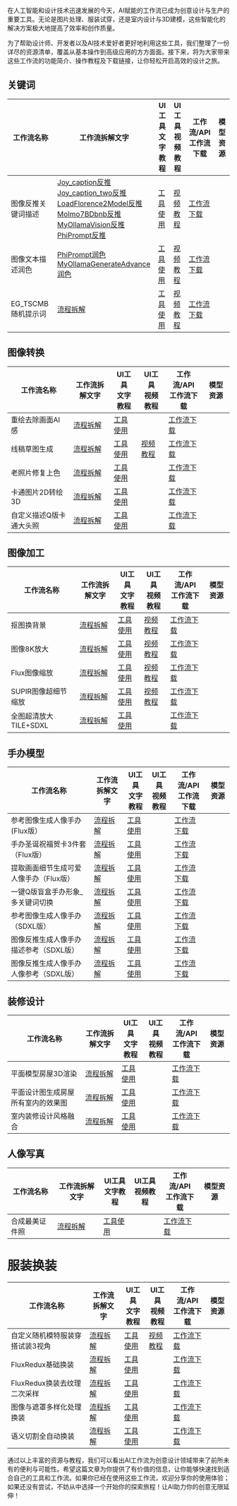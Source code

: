 在人工智能和设计技术迅速发展的今天，AI赋能的工作流已成为创意设计与生产的重要工具。无论是图片处理、服装试穿，还是室内设计与3D建模，这些智能化的解决方案极大地提高了效率和创作质量。

为了帮助设计师、开发者以及AI技术爱好者更好地利用这些工具，我们整理了一份详尽的资源清单，覆盖从基本操作到高级应用的方方面面。接下来，将为大家带来这些工作流的功能简介、操作教程及下载链接，让你轻松开启高效的设计之旅。


## 关键词
| 工作流名称 | 工作流拆解文字 | UI工具<br>文字教程 | UI工具<br>视频教程 | 工作流/API<br>工作流下载 | 模型资源 |
| -------- | ----------- | ------------- | ------------- | ------------- | -------- |
|图像反推关键词描述|[Joy_caption反推](https://datayang.blog.csdn.net/article/details/129711234)<br>[Joy_caption_two反推](https://datayang.blog.csdn.net/article/details/130909870)<br>[LoadFlorence2Model反推](https://datayang.blog.csdn.net/article/details/131560880)<br>[Molmo7BDbnb反推](https://datayang.blog.csdn.net/article/details/131561342)<br>[MyOllamaVision反推](https://datayang.blog.csdn.net/article/details/130841403)<br>[PhiPrompt反推](https://datayang.blog.csdn.net/article/details/131573664)|[工具使用](https://datayang.blog.csdn.net/article/details/144216319)|[视频教程](https://www.bilibili.com/video/BV1gZc2eyEmE/)|[工作流下载](https://download.csdn.net/download/qq_20288327/90073120)||
|图像文本描述润色|[PhiPrompt润色](https://datayang.blog.csdn.net/article/details/130717731)<br>[MyOllamaGenerateAdvance润色](https://datayang.blog.csdn.net/article/details/130696792)|[工具使用](https://datayang.blog.csdn.net/article/details/144293167)|[视频教程](https://www.bilibili.com/video/BV1SZc2eCEq3/)|[工作流下载](https://download.csdn.net/download/qq_20288327/90073120)||
|EG_TSCMB随机提示词|[流程拆解](https://datayang.blog.csdn.net/article/details/144269643)|[工具使用](https://datayang.blog.csdn.net/article/details/144430999)|[视频教程](https://www.bilibili.com/video/BV1mxCzY6Eer/)|[工作流下载](https://download.csdn.net/download/qq_20288327/90086264)||

## 图像转换

| 工作流名称 | 工作流拆解文字 | UI工具<br>文字教程 | UI工具<br>视频教程 | 工作流/API<br>工作流下载 | 模型资源 |
| -------- | ----------- | ------------- | ------------- | ------------- | -------- |
|重绘去除画面AI感|[流程拆解](https://datayang.blog.csdn.net/article/details/143976608)|[工具使用](https://datayang.blog.csdn.net/article/details/143976345)||[工作流下载](https://download.csdn.net/download/qq_20288327/90024547)||
| 线稿草图生成 | [流程拆解](https://datayang.blog.csdn.net/article/details/144269580) | [工具使用](https://datayang.blog.csdn.net/article/details/144293187) | [视频教程](https://www.bilibili.com/video/BV1kwCnY5EmQ/) | [工作流下载](https://download.csdn.net/download/qq_20288327/90086260) | |
|老照片修复上色|[流程拆解](https://datayang.blog.csdn.net/article/details/145059020)|[工具使用](https://datayang.blog.csdn.net/article/details/145374354)||[工作流下载](https://download.csdn.net/download/qq_20288327/90249978)||
|卡通图片2D转绘3D|[流程拆解](https://datayang.blog.csdn.net/article/details/145358615)|[工具使用](https://datayang.blog.csdn.net/article/details/145380240)||[工作流下载](https://download.csdn.net/download/qq_20288327/90290327)||
|自定义描述Q版卡通大头照|[流程拆解](https://datayang.blog.csdn.net/article/details/145358621)|[工具使用](https://datayang.blog.csdn.net/article/details/145380267)||[工作流下载](https://download.csdn.net/download/qq_20288327/90290328)||


## 图像加工

| 工作流名称 | 工作流拆解文字 | UI工具<br>文字教程 | UI工具<br>视频教程 | 工作流/API<br>工作流下载 | 模型资源 |
| -------- | ----------- | ------------- | ------------- | ------------- | -------- |
| 抠图换背景 | [流程拆解](https://datayang.blog.csdn.net/article/details/144269616) | [工具使用](https://datayang.blog.csdn.net/article/details/144430984) | [视频教程](https://www.bilibili.com/video/BV18Zc2eCEdG/) | [工作流下载](https://download.csdn.net/download/qq_20288327/90086263) | |
|图像8K放大|[流程拆解](https://datayang.blog.csdn.net/article/details/144269658)|[工具使用](https://datayang.blog.csdn.net/article/details/144431035)|[视频教程](https://www.bilibili.com/video/BV1SZc2eCE6w/)|[工作流下载](https://download.csdn.net/download/qq_20288327/90086265)||
|Flux图像缩放|[流程拆解](https://datayang.blog.csdn.net/article/details/144269680)|[工具使用](https://datayang.blog.csdn.net/article/details/144431052)|[视频教程](https://www.bilibili.com/video/BV1bP6JYVExQ/)|[工作流下载](https://download.csdn.net/download/qq_20288327/90086266)||
|SUPIR图像超细节缩放|[流程拆解](https://datayang.blog.csdn.net/article/details/144269728)|[工具使用](https://datayang.blog.csdn.net/article/details/144431104)|[视频教程](https://www.bilibili.com/video/BV1JN63Y6EDA/)|[工作流下载](https://download.csdn.net/download/qq_20288327/90086267)||
|全图超清放大TILE+SDXL|[流程拆解](https://datayang.blog.csdn.net/article/details/145056794)|[工具使用](https://datayang.blog.csdn.net/article/details/145374342)||[工作流下载](https://download.csdn.net/download/qq_20288327/90249962)||


## 手办模型
| 工作流名称 | 工作流拆解文字 | UI工具<br>文字教程 | UI工具<br>视频教程 | 工作流/API<br>工作流下载 | 模型资源 |
| -------- | ----------- | ------------- | ------------- | ------------- | -------- |
|参考图像生成人像手办(Flux版）|[流程拆解](https://datayang.blog.csdn.net/article/details/145364318)|[工具使用](https://datayang.blog.csdn.net/article/details/145380448)||[工作流下载](https://download.csdn.net/download/qq_20288327/90290329)||
|手办圣诞祝福贺卡3件套（Flux版）|[流程拆解](https://datayang.blog.csdn.net/article/details/145358632)|[工具使用](https://datayang.blog.csdn.net/article/details/145380682)||[工作流下载](https://download.csdn.net/download/qq_20288327/90290333)||
|提取画面细节生成可爱人像手办（Flux版）|[流程拆解](https://datayang.blog.csdn.net/article/details/145358638)|[工具使用](https://datayang.blog.csdn.net/article/details/145380825)||[工作流下载](https://download.csdn.net/download/qq_20288327/90290334)||
|一键Q版盲盒手办形象_多关键词切换|[流程拆解](https://datayang.blog.csdn.net/article/details/145358638)|[工具使用](https://datayang.blog.csdn.net/article/details/145380987)||[工作流下载](https://download.csdn.net/download/qq_20288327/90290335)||
|参考图像生成人像手办（SDXL版）|[流程拆解](https://datayang.blog.csdn.net/article/details/145358649)|[工具使用](https://datayang.blog.csdn.net/article/details/145380606)||[工作流下载](https://download.csdn.net/download/qq_20288327/90290336)||
|图像反推生成人像手办描述参考（SDXL版）|[流程拆解](https://datayang.blog.csdn.net/article/details/145358655)|[工具使用](https://datayang.blog.csdn.net/article/details/145381234)||[工作流下载](https://download.csdn.net/download/qq_20288327/90290337)||
|图像反推生成人像手办人像参考（SDXL版）|[流程拆解](https://datayang.blog.csdn.net/article/details/145358661)|[工具使用](https://datayang.blog.csdn.net/article/details/145381237)||[工作流下载](http://download.csdn.net/download/qq_20288327/90290338)||

## 装修设计
| 工作流名称 | 工作流拆解文字 | UI工具<br>文字教程 | UI工具<br>视频教程 | 工作流/API<br>工作流下载 | 模型资源 |
| -------- | ----------- | ------------- | ------------- | ------------- | -------- |
|平面模型房屋3D渲染|[流程拆解](https://datayang.blog.csdn.net/article/details/145059285)|[工具使用](https://datayang.blog.csdn.net/article/details/145374358)||[工作流下载](https://download.csdn.net/download/qq_20288327/90250101)||
|平面设计图生成房屋所有室内的效果图|[流程拆解](https://datayang.blog.csdn.net/article/details/145059313)|[工具使用](https://datayang.blog.csdn.net/article/details/145374363)||[工作流下载](https://download.csdn.net/download/qq_20288327/90250114)||
|室内装修设计风格融合|[流程拆解](https://datayang.blog.csdn.net/article/details/145059344)|[工具使用](https://datayang.blog.csdn.net/article/details/145380212)||[工作流下载](https://download.csdn.net/download/qq_20288327/90250269)||

## 人像写真

| 工作流名称 | 工作流拆解文字 | UI工具<br>文字教程 | UI工具<br>视频教程 | 工作流/API<br>工作流下载 | 模型资源 |
| -------- | ----------- | ------------- | ------------- | ------------- | -------- |
|合成最美证件照|[流程拆解](https://datayang.blog.csdn.net/article/details/145058764)|[工具使用](https://datayang.blog.csdn.net/article/details/145374348)||[工作流下载](https://download.csdn.net/download/qq_20288327/90249967)||

# 服装换装

| 工作流名称 | 工作流拆解文字 | UI工具<br>文字教程 | UI工具<br>视频教程 | 工作流/API<br>工作流下载 | 模型资源 |
| -------- | ----------- | ------------- | ------------- | ------------- | -------- |
|自定义随机模特服装穿搭试装3视角|[流程拆解](https://datayang.blog.csdn.net/article/details/143482629)|[工具使用](https://datayang.blog.csdn.net/article/details/143773912)|[视频教程](https://www.bilibili.com/video/BV14wqhYYEsd/)|[工作流下载](https://download.csdn.net/download/qq_20288327/89974199)||
|FluxRedux基础换装|[流程拆解](http://download.csdn.net/download/qq_20288327/90290338)|[工具使用](https://datayang.blog.csdn.net/article/details/145381354)||[工作流下载](http://download.csdn.net/download/qq_20288327/90290338)||
|FluxRedux换装去纹理二次采样|[流程拆解](http://download.csdn.net/download/qq_20288327/90290338)|[工具使用](https://datayang.blog.csdn.net/article/details/145382801)||[工作流下载](http://download.csdn.net/download/qq_20288327/90290338)||
|图像与遮罩多样化处理换装|[流程拆解](http://download.csdn.net/download/qq_20288327/90290338)|[工具使用](https://datayang.blog.csdn.net/article/details/145382905)||[工作流下载](http://download.csdn.net/download/qq_20288327/90290338)||
|语义切割全自动换装|[流程拆解](http://download.csdn.net/download/qq_20288327/90290338)|[工具使用](https://datayang.blog.csdn.net/article/details/145382975)||[工作流下载](http://download.csdn.net/download/qq_20288327/90290338)||




通过以上丰富的资源与教程，我们可以看出AI工作流为创意设计领域带来了前所未有的便利与可能性。希望这篇文章为你提供了有价值的信息，让你能够快速找到适合自己的工具和工作流。如果你已经在使用这些工作流，欢迎分享你的使用体验；如果还没有尝试，不妨从中选择一个开始你的探索旅程！让AI助力你的创意无限延伸！